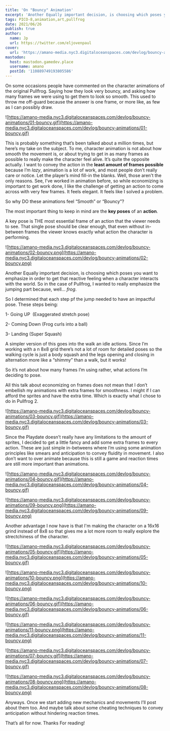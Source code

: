 ```yaml
---
title: 'On "Bouncy" Animation'
excerpt: 'Another Equally important decision, is choosing which poses you want to emphasize in order to get that reactive feeling when a character interacts with the world.'
tags: PICO-8,animation,art,pullfrog
date: 2021/06/26
publish: true
author:
  name: Jp
  url: https://twitter.com/eljovenpaul
cover:
  url: 'https://amano-media.nyc3.digitaloceanspaces.com/devlog/bouncy-animations/07-bouncy.gif'
mastodon:
  host: mastodon.gamedev.place
  username: amano
  postId: '110889749193805586'
---
```


On some occasions people have commented on the character animations of the original Pullfrog. Saying how they look very bouncy, and asking how many frames we were using to get them to look so smooth. This used to throw me off-guard because the answer is one frame, or more like, as few as I can possibly draw.

![https://amano-media.nyc3.digitaloceanspaces.com/devlog/bouncy-animations/01-bouncy.gif](https://amano-media.nyc3.digitaloceanspaces.com/devlog/bouncy-animations/01-bouncy.gif)

This is probably something that’s been talked about a million times, but here’s my take on the subject. To me, character animation is not about how smooth the movement is, or about trying to get in as many frames as possible to really make the character feel alive. It’s quite the opposite actually. I want to convey the action in the **least amount of frames possible** because I’m _lazy_, animation is a lot of work, and most people don’t really care or notice. Let the player’s mind fill-in the blanks. Well, those aren't the only reasons. See, I’ve worked in animation before, so while economizing is important to get work done, I like the challenge of getting an action to come across with very few frames. It feels elegant. It feels like I solved a problem.

So why DO these animations feel “Smooth” or “Bouncy”?

The most important thing to keep in mind are the **key poses** of an **action**.

A key pose is THE most essential frame of an action that the viewer needs to see. That single pose should be clear enough, that even without in-between frames the viewer knows exactly what action the character is performing.

![https://amano-media.nyc3.digitaloceanspaces.com/devlog/bouncy-animations/02-bouncy.png](https://amano-media.nyc3.digitaloceanspaces.com/devlog/bouncy-animations/02-bouncy.png)

Another Equally important decision, is choosing which poses you want to emphasize in order to get that reactive feeling when a character interacts with the world. So in the case of Pullfrog, I wanted to really emphasize the jumping part because, well… _frog_.

So I determined that each step pf the jump needed to have an impactful pose. These steps being:

1- Going UP  (Exaggerated stretch pose)

2- Coming Down (Frog curls into a ball)

3- Landing (Super Squash)

A simpler version of this goes into the walk an idle actions. Since I’m working with a n 8x8 grid there’s not a lot of room for detailed poses so the walking cycle is just a body squash and the legs opening and closing in alternation more like a “shimmy” than a walk, but it works!

So it’s not about how many frames I’m using rather, what actions I’m deciding to pose.

All this talk about economizing on frames does not mean that I don’t embellish my animations with extra frames for smoothness. I might if I can afford the sprites and have the extra time. Which is exactly what I chose to do in Pullfrog 2.

![https://amano-media.nyc3.digitaloceanspaces.com/devlog/bouncy-animations/03-bouncy.gif](https://amano-media.nyc3.digitaloceanspaces.com/devlog/bouncy-animations/03-bouncy.gif)

Since the Playdate doesn’t really have any limitations to the amount of sprites, I decided to get a little fancy and add some extra frames to every action. These are just simple in-betweens where I’m using some animation principles like smears and anticipation to convey fluidity in movement. I also don’t want to over animate because this is still a game and reaction times are still more important than animations.

![https://amano-media.nyc3.digitaloceanspaces.com/devlog/bouncy-animations/04-bouncy.gif](https://amano-media.nyc3.digitaloceanspaces.com/devlog/bouncy-animations/04-bouncy.gif)

![https://amano-media.nyc3.digitaloceanspaces.com/devlog/bouncy-animations/09-bouncy.png](https://amano-media.nyc3.digitaloceanspaces.com/devlog/bouncy-animations/09-bouncy.png)

Another advantage I now have is that I'm making the character on a 16x16 grind instead of 8x8 so that gives me a lot more room to really explore the strectchiness of the character.

![https://amano-media.nyc3.digitaloceanspaces.com/devlog/bouncy-animations/05-bouncy.gif](https://amano-media.nyc3.digitaloceanspaces.com/devlog/bouncy-animations/05-bouncy.gif)

![https://amano-media.nyc3.digitaloceanspaces.com/devlog/bouncy-animations/10-bouncy.png](https://amano-media.nyc3.digitaloceanspaces.com/devlog/bouncy-animations/10-bouncy.png)

![https://amano-media.nyc3.digitaloceanspaces.com/devlog/bouncy-animations/06-bouncy.gif](https://amano-media.nyc3.digitaloceanspaces.com/devlog/bouncy-animations/06-bouncy.gif)

![https://amano-media.nyc3.digitaloceanspaces.com/devlog/bouncy-animations/11-bouncy.png](https://amano-media.nyc3.digitaloceanspaces.com/devlog/bouncy-animations/11-bouncy.png)

![https://amano-media.nyc3.digitaloceanspaces.com/devlog/bouncy-animations/07-bouncy.gif](https://amano-media.nyc3.digitaloceanspaces.com/devlog/bouncy-animations/07-bouncy.gif)

![https://amano-media.nyc3.digitaloceanspaces.com/devlog/bouncy-animations/08-bouncy.png](https://amano-media.nyc3.digitaloceanspaces.com/devlog/bouncy-animations/08-bouncy.png)

Anyways. Once we start adding new mechanics and movements I’ll post about them too. And maybe talk about some cheating techniques to convey anticipation without hindering reaction times.

That’s all for now. Thanks For reading!
